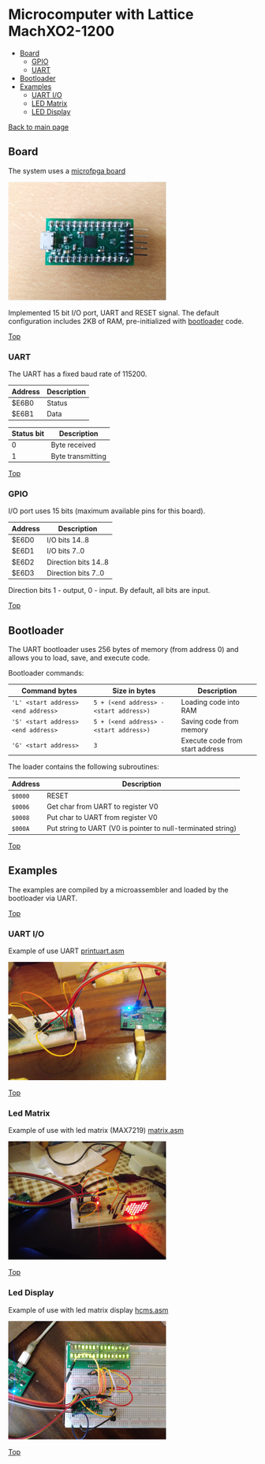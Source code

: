 # Microcomputer with Lattice MachXO2-1200

* [Board](#board)
  * [GPIO](#gpio)
  * [UART](#uart)
* [Bootloader](#bootloader)
* [Examples](#examples)
  * [UART I/O](#uart-io)
  * [LED Matrix](#led-matrix)
  * [LED Display](#led-display)
  
[Back to main page](..)

## Board

The system uses a [microfpga board](https://github.com/pdaxrom/microfpga-demo)

<img src="microfpga.jpg" width="320" />

Implemented 15 bit I/O port, UART and RESET signal. The default configuration includes 2KB of RAM, pre-initialized with [bootloader](#bootloader) code.

[Top](#microcomputer-with-lattice-machxO2-1200)

### UART

The UART has a fixed baud rate of 115200.

Address | Description
-|-
$E6B0|Status
$E6B1|Data

Status bit | Description
-|-
0|Byte received
1|Byte transmitting

[Top](#microcomputer-with-lattice-machxO2-1200)

### GPIO

I/O port uses 15 bits (maximum available pins for this board).

Address | Description
-|-
$E6D0|I/O bits 14..8
$E6D1|I/O bits 7..0
$E6D2|Direction bits 14..8
$E6D3|Direction bits 7..0

Direction bits 1 - output, 0 - input. By default, all bits are input.

[Top](#microcomputer-with-lattice-machxO2-1200)

## Bootloader

The UART bootloader uses 256 bytes of memory (from address 0) and allows you to load, save, and execute code.

Bootloader commands:

Command bytes | Size in bytes | Description
-|-|-
`'L' <start address> <end address>`|`5 + (<end address> - <start address>)`|Loading code into RAM
`'S' <start address> <end address>`|`5 + (<end address> - <start address>)`|Saving code from memory
`'G' <start address>`|`3`|Execute code from start address

The loader contains the following subroutines:

Address | Description
-|-
`$0000`|RESET
`$0006`|Get char from UART to register V0
`$0008`|Put char to UART from register V0
`$000A`|Put string to UART (V0 is pointer to null-terminated string)

[Top](#microcomputer-with-lattice-machxO2-1200)

## Examples

The examples are compiled by a microassembler and loaded by the bootloader via UART.

[Top](#microcomputer-with-lattice-machxO2-1200)

### UART I/O

Example of use UART [printuart.asm](../asm/examples/microcomp/printuart.asm)

<img src="uart.jpg" width="320" />

[Top](#microcomputer-with-lattice-machxO2-1200)

### Led Matrix

Example of use with led matrix (MAX7219) [matrix.asm](../asm/examples/microcomp/matrix.asm)

<img src="matrix.jpg" width="320" />

[Top](#microcomputer-with-lattice-machxO2-1200)

### Led Display

Example of use with led matrix display [hcms.asm](../asm/examples/microcomp/hcms.asm)

<img src="hcms.jpg" width="320" />

[Top](#microcomputer-with-lattice-machxO2-1200)
